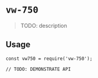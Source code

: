 # `vw-750`

> TODO: description

## Usage

```
const vw750 = require('vw-750');

// TODO: DEMONSTRATE API
```

